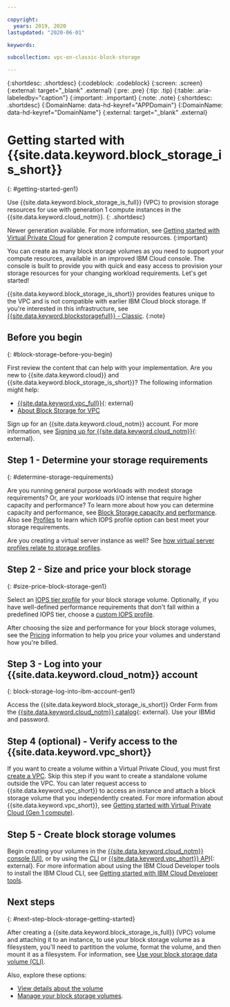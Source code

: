 ```yaml
---

copyright:
  years: 2019, 2020
lastupdated: "2020-06-01"

keywords: 

subcollection: vpc-on-classic-block-storage

---
```

{:shortdesc: .shortdesc}
{:codeblock: .codeblock}
{:screen: .screen}
{:external: target="_blank" .external}
{:pre: .pre}
{:tip: .tip}
{:table: .aria-labeledby="caption"}
{:important: .important}
{:note: .note}
{:shortdesc: .shortdesc}
{:DomainName: data-hd-keyref="APPDomain"}
{:DomainName: data-hd-keyref="DomainName"}
{:external: target="_blank" .external}

# Getting started with {{site.data.keyword.block_storage_is_short}}
{: #getting-started-gen1}

Use {{site.data.keyword.block_storage_is_full}} (VPC) to provision storage resources for use with generation 1 compute instances in the {{site.data.keyword.cloud_notm}}.
{: .shortdesc}

Newer generation available. For more information, see [Getting started with Virtual Private Cloud](/docs/vpc?topic=vpc-getting-started#getting-started) for generation 2 compute resources.
{:important}

You can create as many block storage volumes as you need to support your compute resources, available in an improved IBM Cloud console. The console is built to provide you with quick and easy access to provision your storage resources for your changing workload requirements. Let's get started!

{{site.data.keyword.block_storage_is_short}} provides features unique to the VPC and is not compatible with earlier IBM Cloud block storage. If you're interested in this infrastructure, see [{{site.data.keyword.blockstoragefull}} - Classic](/docs/BlockStorage?topic=BlockStorage-About).
{:note}

## Before you begin
{: #block-storage-before-you-begin}

First review the content that can help with your implementation. Are you new to {{site.data.keyword.cloud}} and {{site.data.keyword.block_storage_is_short}}? The following information might help:

* [{{site.data.keyword.vpc_full}}](https://www.ibm.com/cloud/vpc){: external}
* [About Block Storage for VPC](/docs/vpc-on-classic-block-storage?topic=vpc-on-classic-block-storage-block-storage-about)

Sign up for an {{site.data.keyword.cloud_notm}} account. For more information, see [Signing up for {{site.data.keyword.cloud_notm}}](https://cloud.ibm.com/docs/account?topic=account-signup#signup){: external}.

## Step 1 - Determine your storage requirements
{: #determine-storage-requirements}

Are you running general purpose workloads with modest storage requirements? Or, are your workloads I/O intense that require higher capacity and performance? To learn more about how you can determine capacity and performance, see [Block Storage capacity and performance](/docs/vpc-on-classic-block-storage?topic=vpc-on-classic-block-storage-capacity-performance-gen1). Also see [Profiles](/docs/vpc-on-classic-block-storage?topic=vpc-on-classic-block-storage-block-storage-profiles-gen1) to learn which IOPS profile option can best meet your storage requirements. 

Are you creating a virtual server instance as well? See [how virtual server profiles relate to storage profiles](/docs/vpc-on-classic-block-storage?topic=vpc-on-classic-block-storage-block-storage-profiles-gen1#vsi-profiles-relate-to-storage-gen1).

## Step 2 - Size and price your block storage
{: #size-price-block-storage-gen1}

Select an [IOPS tier profile](/docs/vpc-on-classic-block-storage?topic=vpc-on-classic-block-storage-block-storage-profiles-gen1#tiers-gen1) for your block storage volume.  Optionally, if you have well-defined performance requirements that don't fall within a predefined IOPS tier, choose a [custom IOPS profile](/docs/vpc-on-classic-block-storage?topic=vpc-on-classic-block-storage-block-storage-profiles-gen1#custom-gen1).

After choosing the size and performance for your block storage volumes, see the [Pricing](https://www.ibm.com/cloud/vpc/pricing) information to help you price your volumes and understand how you're billed.

## Step 3 - Log into your {{site.data.keyword.cloud_notm}} account
{: block-storage-log-into-ibm-account-gen1}

Access the {{site.data.keyword.block_storage_is_short}} Order Form from the [{{site.data.keyword.cloud_notm}} catalog](https://{DomainName}/catalog){: external}. Use your IBMid and password.

## Step 4 (optional) -  Verify access to the {{site.data.keyword.vpc_short}}

If you want to create a volume within a Virtual Private Cloud, you must first [create a VPC](/docs/vpc-on-classic?topic=vpc-on-classic-creating-a-vpc-using-the-ibm-cloud-console). Skip this step if you want to create a standalone volume outside the VPC. You can later request access to {{site.data.keyword.vpc_short}} to access an instance and attach a block storage volume that you independently created. For more information about {{site.data.keyword.vpc_short}}, see [Getting started with Virtual Private Cloud (Gen 1 compute)](/docs/vpc-on-classic?topic=vpc-on-classic-getting-started).

## Step 5 - Create block storage volumes

Begin creating your volumes in the [{{site.data.keyword.cloud_notm}} console (UI)](/docs/vpc-on-classic-block-storage?topic=vpc-on-classic-block-storage-creating-block-storage), or by using the [CLI](/docs/vpc-on-classic-block-storage?topic=vpc-on-classic-block-storage-creating-block-storage-cli-gen1) or [{{site.data.keyword.vpc_short}} API](https://{DomainName}/apidocs/vpc-on-classic#create-a-volume){: external}. For more information about using the IBM Cloud Developer tools to install the IBM Cloud CLI, see [Getting started with IBM Cloud Developer tools](/docs/cli?topic=cli-getting-started).

## Next steps
{: #next-step-block-storage-getting-started}

After creating a {{site.data.keyword.block_storage_is_full}} (VPC) volume and attaching it to an instance, to use your block storage volume as a filesystem, you'll need to partition the volume, format the volume, and then mount it as a filesystem.  For information, see [Use your block storage data volume (CLI)](/docs/vpc-on-classic-block-storage?topic=vpc-on-classic-block-storage-start-using-your-block-storage-data-volume-gen1).

Also, explore these options:

* [View details about the volume](/docs/vpc-on-classic-block-storage?topic=vpc-on-classic-block-storage-viewing-block-storage-gen1)
* [Manage your block storage volumes](/docs/vpc-on-classic-block-storage?topic=vpc-on-classic-block-storage-managing-block-storage-gen1).
